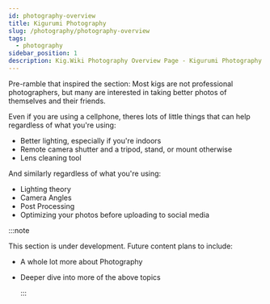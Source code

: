 ```yaml
---
id: photography-overview
title: Kigurumi Photography
slug: /photography/photography-overview
tags:
  - photography
sidebar_position: 1
description: Kig.Wiki Photography Overview Page - Kigurumi Photography Overview
---
```


Pre-ramble that inspired the section:
Most kigs are not professional photographers, but many are interested in taking better photos of themselves and their friends.

Even if you are using a cellphone, theres lots of little things that can help regardless of what you're using:

- Better lighting, especially if you're indoors
- Remote camera shutter and a tripod, stand, or mount otherwise
- Lens cleaning tool

And similarly regardless of what you're using:

- Lighting theory
- Camera Angles
- Post Processing
- Optimizing your photos before uploading to social media

:::note

This section is under development. Future content plans to include:

- A whole lot more about Photography
- Deeper dive into more of the above topics

  :::
